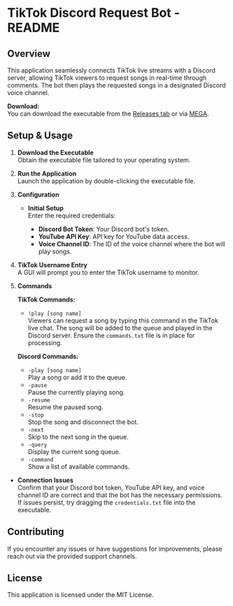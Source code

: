 # TikTok Discord Request Bot - README

## Overview

This application seamlessly connects TikTok live streams with a Discord server, allowing TikTok viewers to request songs in real-time through comments. The bot then plays the requested songs in a designated Discord voice channel.

**Download:**  
You can download the executable from the [Releases tab](#) or via [MEGA](https://mega.nz/file/trdhRTzK#tbHUxicFcV_o2aWsCPm-tae6T3Fli9jX_A3ogO0Jlfg).

## Setup & Usage

1. **Download the Executable**  
   Obtain the executable file tailored to your operating system.

2. **Run the Application**  
   Launch the application by double-clicking the executable file.

3. **Configuration**

   * **Initial Setup**  
     Enter the required credentials:

     - **Discord Bot Token**: Your Discord bot's token.
     - **YouTube API Key**: API key for YouTube data access.
     - **Voice Channel ID**: The ID of the voice channel where the bot will play songs.

4. **TikTok Username Entry**  
   A GUI will prompt you to enter the TikTok username to monitor.

5. **Commands**

   **TikTok Commands:**
   * `!play [song name]`  
     Viewers can request a song by typing this command in the TikTok live chat. The song will be added to the queue and played in the Discord server. Ensure the `commands.txt` file is in place for processing.

   **Discord Commands:**
   * `-play [song name]`  
     Play a song or add it to the queue.
   * `-pause`  
     Pause the currently playing song.
   * `-resume`  
     Resume the paused song.
   * `-stop`  
     Stop the song and disconnect the bot.
   * `-next`  
     Skip to the next song in the queue.
   * `-query`  
     Display the current song queue.
   * `-command`  
     Show a list of available commands.

* **Connection Issues**  
  Confirm that your Discord bot token, YouTube API key, and voice channel ID are correct and that the bot has the necessary permissions. If issues persist, try dragging the `credentials.txt` file into the executable.

## Contributing

If you encounter any issues or have suggestions for improvements, please reach out via the provided support channels.

## License

This application is licensed under the MIT License.
